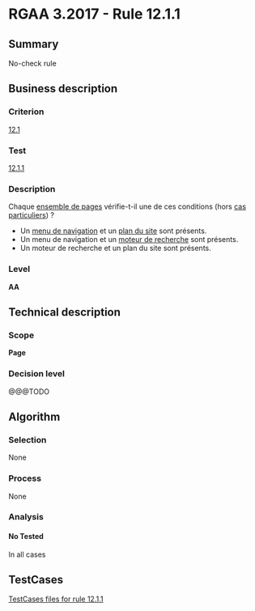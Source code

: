 # RGAA 3.2017 - Rule 12.1.1

## Summary
No-check rule


## Business description

### Criterion
[12.1](http://references.modernisation.gouv.fr/rgaa-accessibilite/criteres.html#crit-12-1)

### Test
[12.1.1](http://references.modernisation.gouv.fr/rgaa-accessibilite/criteres.html#test-12-1-1)

### Description
<div lang="fr">Chaque <a href="http://references.modernisation.gouv.fr/rgaa-accessibilite/glossaire.html#ensemble-de-pages">ensemble de pages</a> v&#xE9;rifie-t-il une de ces conditions (hors <a href="http://references.modernisation.gouv.fr/rgaa-accessibilite/cas-particuliers.html#cp-12-1" title="Cas particuliers pour le crit&#xE8;re 12.1">cas particuliers</a>)&nbsp;? <ul><li>Un <a href="http://references.modernisation.gouv.fr/rgaa-accessibilite/glossaire.html#menu-de-navigation">menu de navigation</a> et un <a href="http://references.modernisation.gouv.fr/rgaa-accessibilite/glossaire.html#page-plan-du-site">plan du site</a> sont pr&#xE9;sents.</li> <li>Un menu de navigation et un <a href="http://references.modernisation.gouv.fr/rgaa-accessibilite/glossaire.html#moteur-de-recherche-interne--un-site-web">moteur de recherche</a> sont pr&#xE9;sents.</li> <li>Un moteur de recherche et un plan du site sont pr&#xE9;sents.</li> </ul></div>

### Level
**AA**


## Technical description

### Scope
**Page**

### Decision level
@@@TODO


## Algorithm

### Selection
None

### Process
None

### Analysis

#### No Tested
In all cases


##  TestCases

[TestCases files for rule 12.1.1](https://github.com/Asqatasun/Asqatasun/tree/develop/rules/rules-rgaa3.2017/src/test/resources/testcases/rgaa32017/Rgaa32017Rule120101/)



